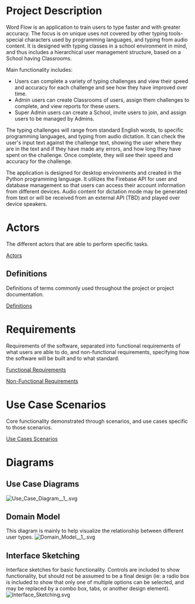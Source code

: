 # Project Description
Word Flow is an application to train users to type faster and with greater accuracy. The focus is on unique uses not covered by other typing tools- special characters used by programming languages, and typing from audio content. It is designed with typing classes in a school environment in mind, and thus includes a hierarchical user management structure, based on a School having Classrooms.

Main functionality includes:
- Users can complete a variety of typing challenges and view their speed and accuracy for each challenge and see how they have improved over time.
- Admin users can create Classrooms of users, assign them challenges to complete, and view reports for these users.
- Super Admin users can create a School, invite users to join, and assign users to be managed by Admins.

The typing challenges will range from standard English words, to specific programming languages, and typing from audio dictation. It can check the user's input text against the challenge text, showing the user where they are in the text and if they have made any errors, and how long they have spent on the challenge. Once complete, they will see their speed and accuracy for the challenge.

The application is designed for desktop environments and created in the Python programming language. It utilizes the Firebase API for user and database management so that users can access their account information from different devices. Audio content for dictation mode may be generated from text or will be received from an external API (TBD) and played over device speakers. 

# Actors
The different actors that are able to perform specific tasks.

[Actors](/Requirements/Actors)

## Definitions
Definitions of terms commonly used throughout the project or project documentation.

[Definitions](/Requirements/Definitions)

# Requirements
Requirements of the software, separated into functional requirements of what users are able to do, and non-functional requirements, specifying how the software will be built and to what standard.

[Functional Requirements](/Requirements/Functional-Requirements)

[Non-Functional Requirements](/Requirements/Non-Functional-Requirements)

# Use Case Scenarios
Core functionality demonstrated through scenarios, and use cases specific to those scenarios.

[Use Cases Scenarios](/Requirements/Use-Case-Scenarios)

# Diagrams
## Use Case Diagrams
![Use_Case_Diagram__1_.svg](uploads/b90944c905e64a0721f8ce0e7eae3e10/Use_Case_Diagram__1_.svg)
## Domain Model
This diagram is mainly to help visualize the relationship between different user types.
![Domain_Model__1_.svg](uploads/27dac980222444cc4ea0ab34e79141a3/Domain_Model__1_.svg)
## Interface Sketching
Interface sketches for basic functionality. Controls are included to show functionality, but should not be assumed to be a final design (ie: a radio box is included to show that only one of multiple options can be selected, and may be replaced by a combo box, tabs, or another design element).
![Interface_Sketching.svg](uploads/ab30c9c2e7ef45b670ae9deec6834e51/Interface_Sketching.svg)